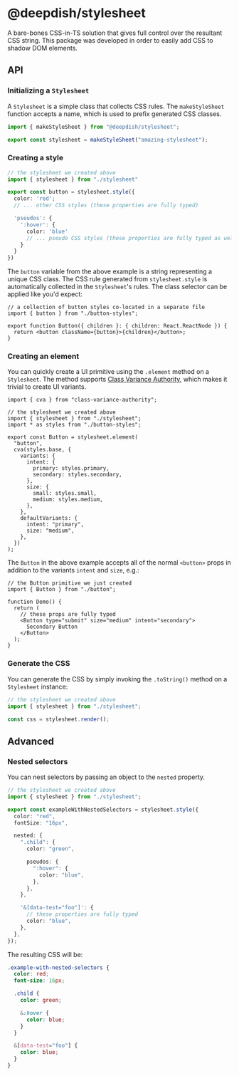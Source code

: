 # @deepdish/stylesheet

A bare-bones CSS-in-TS solution that gives full control over the resultant CSS string. This package was developed in order to easily add CSS to shadow DOM elements.

## API

### Initializing a `Stylesheet`

A `Stylesheet` is a simple class that collects CSS rules. The `makeStyleSheet` function accepts a name, which is used to prefix generated CSS classes.

```ts
import { makeStyleSheet } from "@deepdish/stylesheet";

export const stylesheet = makeStyleSheet("amazing-stylesheet");
```

### Creating a style

```ts
// the stylesheet we created above
import { stylesheet } from "./stylesheet"

export const button = stylesheet.style({
  color: 'red';
  // ... other CSS styles (these properties are fully typed)

  'pseudos': {
    ':hover': {
      color: 'blue'
      // ... pseudo CSS styles (these properties are fully typed as well)
    }
  }
})
```

The `button` variable from the above example is a string representing a unique CSS class. The CSS rule generated from `stylesheet.style` is automatically collected in the `Stylesheet`'s rules. The class selector can be applied like you'd expect:

```tsx
// a collection of button styles co-located in a separate file
import { button } from "./button-styles";

export function Button({ children }: { children: React.ReactNode }) {
  return <button className={button}>{children}</button>;
}
```

### Creating an element

You can quickly create a UI primitive using the `.element` method on a `Stylesheet`. The method supports [Class Variance Authority](https://cva.style/docs), which makes it trivial to create UI variants.

```tsx
import { cva } from "class-variance-authority";

// the stylesheet we created above
import { stylesheet } from "./stylesheet";
import * as styles from "./button-styles";

export const Button = stylesheet.element(
  "button",
  cva(styles.base, {
    variants: {
      intent: {
        primary: styles.primary,
        secondary: styles.secondary,
      },
      size: {
        small: styles.small,
        medium: styles.medium,
      },
    },
    defaultVariants: {
      intent: "primary",
      size: "medium",
    },
  })
);
```

The `Button` in the above example accepts all of the normal `<button>` props in addition to the variants `intent` and `size`, e.g.:

```tsx
// the Button primitive we just created
import { Button } from "./button";

function Demo() {
  return (
    // these props are fully typed
    <Button type="submit" size="medium" intent="secondary">
      Secondary Button
    </Button>
  );
}
```

### Generate the CSS

You can generate the CSS by simply invoking the `.toString()` method on a `Stylesheet` instance:

```ts
// the stylesheet we created above
import { stylesheet } from "./stylesheet";

const css = stylesheet.render();
```

## Advanced

### Nested selectors

You can nest selectors by passing an object to the `nested` property.

```ts
// the stylesheet we created above
import { stylesheet } from "./stylesheet";

export const exampleWithNestedSelectors = stylesheet.style({
  color: "red",
  fontSize: "16px",

  nested: {
    ".child": {
      color: "green",

      pseudos: {
        ":hover": {
          color: "blue",
        },
      },
    },

    '&[data-test="foo"]': {
      // these properties are fully typed
      color: "blue",
    },
  },
});
```

The resulting CSS will be:

```css
.example-with-nested-selectors {
  color: red;
  font-size: 16px;

  .child {
    color: green;

    &:hover {
      color: blue;
    }
  }

  &[data-test="foo"] {
    color: blue;
  }
}
```
